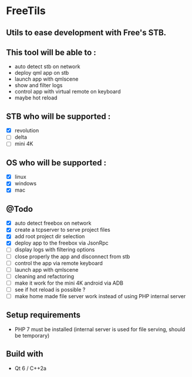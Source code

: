# FreeTils
## Utils to ease development with Free's STB.

## This tool will be able to :
- auto detect stb on network
- deploy qml app on stb
- launch app with qmlscene
- show and filter logs
- control app with virtual remote on keyboard
- maybe hot reload

## STB who will be supported :
- [x] revolution
- [ ] delta
- [ ] mini 4K

## OS who will be supported :
- [x] linux
- [x] windows
- [x] mac

## @Todo
- [x] auto detect freebox on network
- [x] create a tcpserver to serve project files
- [x] add root project dir selection
- [x] deploy app to the freebox via JsonRpc
- [ ] display logs with filtering options
- [ ] close properly the app and disconnect from stb
- [ ] control the app via remote keyboard
- [ ] launch app with qmlscene
- [ ] cleaning and refactoring
- [ ] make it work for the mini 4K android via ADB
- [ ] see if hot reload is possible ?
- [ ] make home made file server work instead of using PHP internal server

## Setup requirements
- PHP 7 must be installed (internal server is used for file serving, should be temporary)

## Build with
- Qt 6 / C++2a
